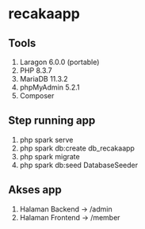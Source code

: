 # recakaapp

## Tools
1. Laragon 6.0.0 (portable)
2. PHP 8.3.7
3. MariaDB 11.3.2
4. phpMyAdmin 5.2.1
5. Composer

## Step running app
1. php spark serve
2. php spark db:create db_recakaapp
3. php spark migrate
4. php spark db:seed DatabaseSeeder

## Akses app
1. Halaman Backend -> /admin
2. Halaman Frontend -> /member
